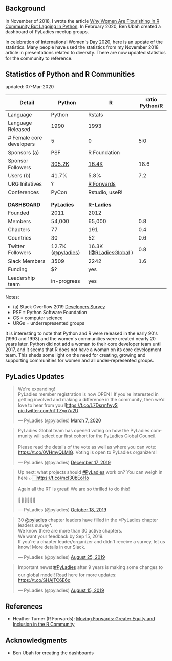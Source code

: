 ## Background
In November of 2018, I wrote the article [Why Women Are Flourishing In R Community But Lagging In Python](https://reshamas.github.io/why-women-are-flourishing-in-r-community-but-lagging-in-python/). In February 2020, Ben Ubah created a dashboard of PyLadies meetup groups. 

In celebration of International Women's Day 2020, here is an update of the statistics.  Many people have used the statistics from my November 2018 article in presentations related to diversity.  There are now updated statistics for the community to reference.  


## Statistics of Python and R Communities
updated:  07-Mar-2020

| Detail            | Python | R  | ratio Python/R  |
|-------------------|------------|------------|----------------|
| Language          | Python     | Rstats     |                |
| Language Released | 1990       | 1993       |                |
| # Female core developers|  5   | 0          |  5:0              | 
| Sponsors (a)      | PSF        | R Foundation |              |
| Sponsor Followers | [305.2K](https://twitter.com/ThePSF)  |  [16.4K](https://twitter.com/_R_Foundation)| 18.6  |
| Users (b)         | 41.7%      | 5.8%       |  7.2   |
| URG Initatives    | ?          | [R Forwards](https://forwards.github.io)       |     |
| Conferences       | PyCon      | Rstudio, useR! 
|                   |            |        |     |
|                   |    |        |     |
| **DASHBOARD**     | **[PyLadies](https://nyc-pyladies.github.io/pyladies-dashboard/pyladies.html)**   | **[R-Ladies](https://benubah.github.io/r-community-explorer/rladies.html)**
| Founded           | 2011       | 2012       |                |
| Members           | 54,000     | 65,000     |  0.8   |
| Chapters          | 77         | 191        |  0.4   |
| Countries         | 30         |  52        |  0.6   |
| Twitter Followers | 12.7K ([@pyladies](https://twitter.com/pyladies))  |  16.3K ([@RLadiesGlobal](https://twitter.com/RLadiesGlobal) )   | 0.8
| Slack Members     | 3509       | 2242       |  1.6   |  
| Funding           | $?         |  yes       |           |     
| Leadership team             | in-progress| yes        |                |

Notes:  
- (a) Stack Overflow 2019 [Developers Survey](https://insights.stackoverflow.com/survey/2019)
- PSF = Python Software Foundation  
- CS = computer science
- URGs = underrepresented groups

It is interesting to note that Python and R were released in the early 90's (1990 and 1993) and the women's communities were created nearly 20 years later.  Python did not add a woman to their core developer team until 2017, and it seems that R does not have a woman on its core development team.  This sheds some light on the need for creating, growing and supporting communities for women and all under-represented groups.  

## PyLadies Updates
<p>
<blockquote class="twitter-tweet"><p lang="en" dir="ltr">We&#39;re expanding!<br>PyLadies member registration is now OPEN ! If you&#39;re interested in getting involved and making a difference in the community, then we’d love to hear from you !<a href="https://t.co/L7DsrmfwyS">https://t.co/L7DsrmfwyS</a> <a href="https://t.co/nTTZyq7u2U">pic.twitter.com/nTTZyq7u2U</a></p>&mdash; PyLadies (@pyladies) <a href="https://twitter.com/pyladies/status/1236357624871845888?ref_src=twsrc%5Etfw">March 7, 2020</a></blockquote> <script async src="https://platform.twitter.com/widgets.js" charset="utf-8"></script>
</p>

<p>
<blockquote class="twitter-tweet"><p lang="en" dir="ltr">PyLadies Global team has opened voting on how the PyLadies community will select our first cohort for the PyLadies Global Council. <br><br>Please read the details of the vote as well as where you can vote: <a href="https://t.co/0VHmyQLMIG">https://t.co/0VHmyQLMIG</a>. Voting is open to PyLadies organizers!</p>&mdash; PyLadies (@pyladies) <a href="https://twitter.com/pyladies/status/1207072997556789248?ref_src=twsrc%5Etfw">December 17, 2019</a></blockquote> <script async src="https://platform.twitter.com/widgets.js" charset="utf-8"></script>
</p>

<blockquote class="twitter-tweet"><p lang="en" dir="ltr">Up next: what projects should <a href="https://twitter.com/hashtag/PyLadies?src=hash&amp;ref_src=twsrc%5Etfw">#PyLadies</a> work on? You can weigh in here 👉🏻<a href="https://t.co/mcI30bEoHo">https://t.co/mcI30bEoHo</a><br><br>Again all the RT is great! We are so thrilled to do this! <br><br>👋🏿👋🏼👋🏽</p>&mdash; PyLadies (@pyladies) <a href="https://twitter.com/pyladies/status/1185308589361127424?ref_src=twsrc%5Etfw">October 18, 2019</a></blockquote> <script async src="https://platform.twitter.com/widgets.js" charset="utf-8"></script>

<blockquote class="twitter-tweet"><p lang="en" dir="ltr">30 <a href="https://twitter.com/pyladies?ref_src=twsrc%5Etfw">@pyladies</a> chapter leaders have filled in the *PyLadies chapter leaders survey*.<br>We know there are more than 30 active chapters.<br>We want your feedback by Sep 15, 2019.<br>If you&#39;re a chapter leader/organizer and didn&#39;t receive a survey, let us know! More details in our Slack.</p>&mdash; PyLadies (@pyladies) <a href="https://twitter.com/pyladies/status/1165669768092762121?ref_src=twsrc%5Etfw">August 25, 2019</a></blockquote> <script async src="https://platform.twitter.com/widgets.js" charset="utf-8"></script>

<p>
<blockquote class="twitter-tweet"><p lang="en" dir="ltr">Important news❗❗<a href="https://twitter.com/hashtag/PyLadies?src=hash&amp;ref_src=twsrc%5Etfw">#PyLadies</a> after 9 years is making some changes to our global model! Read here for more updates: <a href="https://t.co/SHAjTC6E6o">https://t.co/SHAjTC6E6o</a></p>&mdash; PyLadies (@pyladies) <a href="https://twitter.com/pyladies/status/1162061210965204994?ref_src=twsrc%5Etfw">August 15, 2019</a></blockquote> <script async src="https://platform.twitter.com/widgets.js" charset="utf-8"></script>
</p>

## References
- Heather Turner (R Forwards): [Moving Forwards: Greater Equity and Inclusion in the R Community](https://www.heatherturner.net/talks/celebration2020)

## Acknowledgments
- Ben Ubah for creating the dashboards

